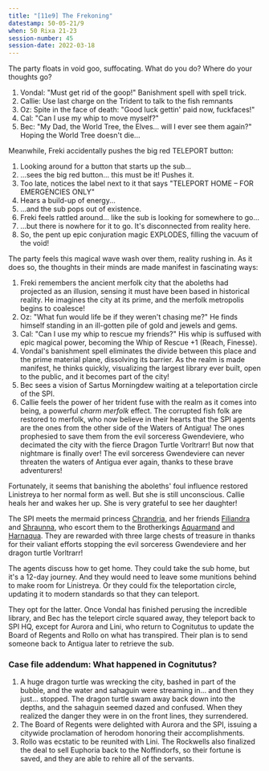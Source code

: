 ```yaml
---
title: "[11e9] The Frekoning"
datestamp: 50-05-21/9
when: 50 Rixa 21-23
session-number: 45
session-date: 2022-03-18
---
```


The party floats in void goo, suffocating. What do you do? Where do your thoughts go?

1. Vondal: "Must get rid of the goop!" Banishment spell with spell trick.
2. Callie: Use last charge on the Trident to talk to the fish remnants
3. Oz: Spite in the face of death: "Good luck gettin' paid now, fuckfaces!"
4. Cal: "Can I use my whip to move myself?"
5. Bec: "My Dad, the World Tree, the Elves... will I ever see them again?" Hoping the World Tree doesn't die...

Meanwhile, Freki accidentally pushes the big red TELEPORT button:

1. Looking around for a button that starts up the sub...
2. ...sees the big red button... this must be it! Pushes it.
3. Too late, notices the label next to it that says "TELEPORT HOME – FOR EMERGENCIES ONLY"
4. Hears a build-up of energy...
5. ...and the sub pops out of existence.
6. Freki feels rattled around... like the sub is looking for somewhere to go...
7. ...but there is nowhere for it to go. It's disconnected from reality here.
8. So, the pent up epic conjuration magic EXPLODES, filling the vacuum of the void!

The party feels this magical wave wash over them, reality rushing in. As it does so, the thoughts in their minds are made manifest in fascinating ways:

1. Freki remembers the ancient merfolk city that the aboleths had projected as an illusion, sensing it must have been based in historical reality. He imagines the city at its prime, and the merfolk metropolis begins to coalesce!
2. Oz: "What fun would life be if they weren't chasing me?" He finds himself standing in an ill-gotten pile of gold and jewels and gems.
3. Cal: "Can I use my whip to rescue my friends?" His whip is suffused with epic magical power, becoming the Whip of Rescue +1 (Reach, Finesse).
4. Vondal's banishment spell eliminates the divide between this place and the prime material plane, dissolving its barrier. As the realm is made manifest, he thinks quickly, visualizing the largest library ever built, open to the public, and it becomes part of the city!
5. Bec sees a vision of Sartus Morningdew waiting at a teleportation circle of the SPI.
6. Callie feels the power of her trident fuse with the realm as it comes into being, a powerful *charm merfolk* effect. The corrupted fish folk are restored to merfolk, who now believe in their hearts that the SPI agents are the ones from the other side of the Waters of Antigua! The ones prophesied to save them from the evil sorceress Gwendeviere, who decimated the city with the fierce Dragon Turtle Vorltrarr! But now that nightmare is finally over! The evil sorceress Gwendeviere can never threaten the waters of Antigua ever again, thanks to these brave adventurers!

Fortunately, it seems that banishing the aboleths' foul influence restored Linistreya to her normal form as well. But she is still unconscious. Callie heals her and wakes her up. She is very grateful to see her daughter!

The SPI meets the mermaid princess [Chrandria](../dossiers/chrandria), and her friends [Filiandra](../dossiers/filiandra) and [Shraunna](../dossiers/shraunna), who escort them to the Brotherkings [Aquarmand](../dossiers/aquarmand) and [Harnaqua](../dossiers/harnaqua). They are rewarded with three large chests of treasure in thanks for their valiant efforts stopping the evil sorceress Gwendeviere and her dragon turtle Vorltrarr!

The agents discuss how to get home. They could take the sub home, but it's a 12-day journey. And they would need to leave some munitions behind to make room for Linistreya. Or they could fix the teleportation circle, updating it to modern standards so that they can teleport.

They opt for the latter. Once Vondal has finished perusing the incredible library, and Bec has the teleport circle squared away, they teleport back to SPI HQ, except for Aurora and Lini, who return to Cognitutus to update the Board of Regents and Rollo on what has transpired. Their plan is to send someone back to Antigua later to retrieve the sub.

### Case file addendum: What happened in Cognitutus?

1. A huge dragon turtle was wrecking the city, bashed in part of the bubble, and the water and sahaguin were streaming in... and then they just... stopped. The dragon turtle swam away back down into the depths, and the sahaguin seemed dazed and confused. When they realized the danger they were in on the front lines, they surrendered.
2. The Board of Regents were delighted with Aurora and the SPI, issuing a citywide proclamation of herodom honoring their accomplishments.
3. Rollo was ecstatic to be reunited with Lini. The Rockwells also finalized the deal to sell Euphoria back to the Noffindorfs, so their fortune is saved, and they are able to rehire all of the servants.
